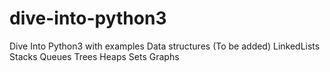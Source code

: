 # dive-into-python3
Dive Into Python3 with examples
Data structures (To be added) 
  LinkedLists
  Stacks 
  Queues 
  Trees
  Heaps
  Sets 
  Graphs 
  
